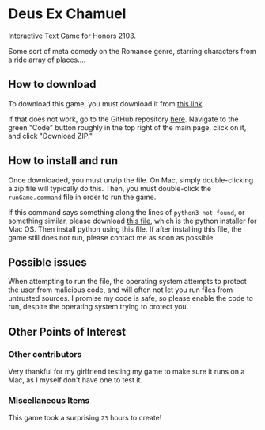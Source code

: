 # Deus Ex Chamuel
Interactive Text Game for Honors 2103.

Some sort of meta comedy on the Romance genre, starring characters from a ride array of places....

## How to download
To download this game, you must download it from [this link](https://github.com/Stefan-Mada/pythonTextGame/archive/refs/heads/master.zip).


If that does not work, go to the GitHub repository [here](https://github.com/Stefan-Mada/pythonTextGame). 
Navigate to the green "Code" button roughly in the top right of the main
page, click on it, and click "Download ZIP."

## How to install and run
Once downloaded, you must unzip the file. On Mac, simply double-clicking
a zip file will typically do this. Then, you must double-click the
`runGame.command` file in order to run the game.

If this command says something along the lines of `python3 not found`, or
something similar, please download [this file](https://www.python.org/ftp/python/3.10.4/python-3.10.4-macos11.pkg),
which is the python installer for Mac OS. Then install python using this file.
If after installing this file, the game still does not run, please contact me
as soon as possible.

## Possible issues
When attempting to run the file, the operating system attempts to protect
the user from malicious code, and will often not let you run files from 
untrusted sources. I promise my code is safe, so please enable the code to
run, despite the operating system trying to protect you.

## Other Points of Interest

### Other contributors
Very thankful for my girlfriend testing my game to make sure it runs on a Mac,
as I myself don't have one to test it.

### Miscellaneous Items
This game took a surprising `23` hours to create!